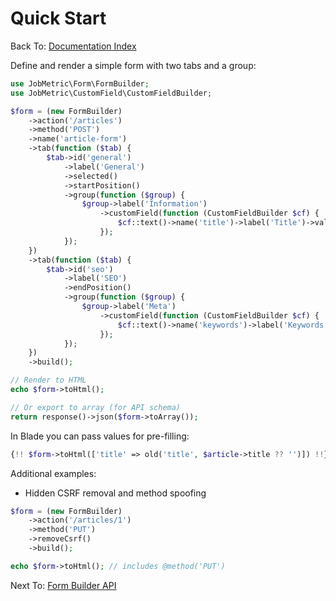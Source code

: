 # Quick Start

Back To: [Documentation Index](../README.md#documentation)

Define and render a simple form with two tabs and a group:

```php
use JobMetric\Form\FormBuilder;
use JobMetric\CustomField\CustomFieldBuilder;

$form = (new FormBuilder)
    ->action('/articles')
    ->method('POST')
    ->name('article-form')
    ->tab(function ($tab) {
        $tab->id('general')
            ->label('General')
            ->selected()
            ->startPosition()
            ->group(function ($group) {
                $group->label('Information')
                    ->customField(function (CustomFieldBuilder $cf) {
                        $cf::text()->name('title')->label('Title')->validation('required|string');
                    });
            });
    })
    ->tab(function ($tab) {
        $tab->id('seo')
            ->label('SEO')
            ->endPosition()
            ->group(function ($group) {
                $group->label('Meta')
                    ->customField(function (CustomFieldBuilder $cf) {
                        $cf::text()->name('keywords')->label('Keywords');
                    });
            });
    })
    ->build();

// Render to HTML
echo $form->toHtml();

// Or export to array (for API schema)
return response()->json($form->toArray());
```

In Blade you can pass values for pre-filling:

```php
{!! $form->toHtml(['title' => old('title', $article->title ?? '')]) !!}
```

Additional examples:

- Hidden CSRF removal and method spoofing

```php
$form = (new FormBuilder)
    ->action('/articles/1')
    ->method('PUT')
    ->removeCsrf()
    ->build();

echo $form->toHtml(); // includes @method('PUT')
```

Next To: [Form Builder API](form-builder.md)
